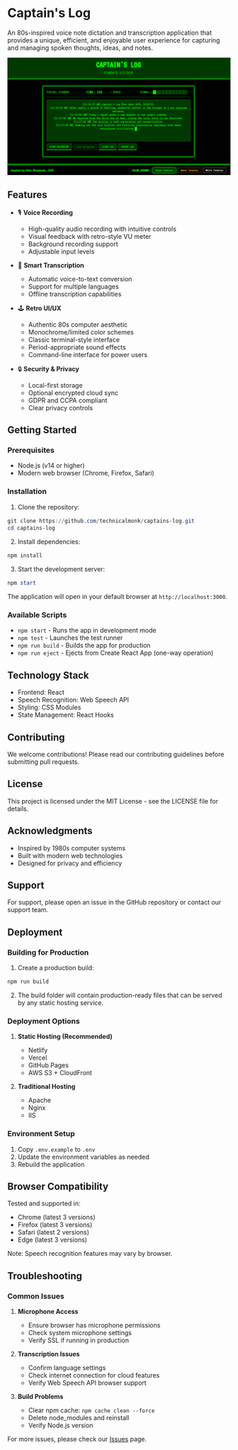# Captain's Log

An 80s-inspired voice note dictation and transcription application that provides a unique, efficient, and enjoyable user experience for capturing and managing spoken thoughts, ideas, and notes.

![Captain's Log Interface](/img/captainslog-screenshot.png)

## Features

- 🎙️ **Voice Recording**
  - High-quality audio recording with intuitive controls
  - Visual feedback with retro-style VU meter
  - Background recording support
  - Adjustable input levels

- 📝 **Smart Transcription**
  - Automatic voice-to-text conversion
  - Support for multiple languages
  - Offline transcription capabilities

- 🕹️ **Retro UI/UX**
  - Authentic 80s computer aesthetic
  - Monochrome/limited color schemes
  - Classic terminal-style interface
  - Period-appropriate sound effects
  - Command-line interface for power users

- 🔒 **Security & Privacy**
  - Local-first storage
  - Optional encrypted cloud sync
  - GDPR and CCPA compliant
  - Clear privacy controls

## Getting Started

### Prerequisites

- Node.js (v14 or higher)
- Modern web browser (Chrome, Firefox, Safari)

### Installation

1. Clone the repository:
```powershell
git clone https://github.com/technicalmonk/captains-log.git
cd captains-log
```

2. Install dependencies:
```powershell
npm install
```

3. Start the development server:
```powershell
npm start
```

The application will open in your default browser at `http://localhost:3000`.

### Available Scripts

- `npm start` - Runs the app in development mode
- `npm test` - Launches the test runner
- `npm run build` - Builds the app for production
- `npm run eject` - Ejects from Create React App (one-way operation)

## Technology Stack

- Frontend: React
- Speech Recognition: Web Speech API
- Styling: CSS Modules
- State Management: React Hooks

## Contributing

We welcome contributions! Please read our contributing guidelines before submitting pull requests.

## License

This project is licensed under the MIT License - see the LICENSE file for details.

## Acknowledgments

- Inspired by 1980s computer systems
- Built with modern web technologies
- Designed for privacy and efficiency

## Support

For support, please open an issue in the GitHub repository or contact our support team.

## Deployment

### Building for Production

1. Create a production build:
```powershell
npm run build
```

2. The build folder will contain production-ready files that can be served by any static hosting service.

### Deployment Options

1. **Static Hosting (Recommended)**
   - Netlify
   - Vercel
   - GitHub Pages
   - AWS S3 + CloudFront

2. **Traditional Hosting**
   - Apache
   - Nginx
   - IIS

### Environment Setup
1. Copy `.env.example` to `.env`
2. Update the environment variables as needed
3. Rebuild the application

## Browser Compatibility

Tested and supported in:
- Chrome (latest 3 versions)
- Firefox (latest 3 versions)
- Safari (latest 2 versions)
- Edge (latest 3 versions)

Note: Speech recognition features may vary by browser.

## Troubleshooting

### Common Issues

1. **Microphone Access**
   - Ensure browser has microphone permissions
   - Check system microphone settings
   - Verify SSL if running in production

2. **Transcription Issues**
   - Confirm language settings
   - Check internet connection for cloud features
   - Verify Web Speech API browser support

3. **Build Problems**
   - Clear npm cache: `npm cache clean --force`
   - Delete node_modules and reinstall
   - Verify Node.js version

For more issues, please check our [Issues](https://github.com/technicalmonk/captains-log/issues) page.
